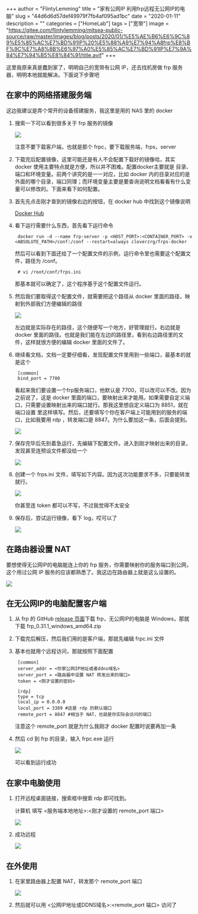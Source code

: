 +++
author = "FlintyLemming"
title = "家有公网IP 利用frp远程无公网IP的电脑"
slug = "44d6d6d57def49979f7fb4af095ad1bc"
date = "2020-01-11"
description = ""
categories = ["HomeLab"]
tags = ["宽带"]
image = "https://gitee.com/flintylemming/mitsea-public-source/raw/master/images/blog/posts/2020/01/%E5%AE%B6%E6%9C%89%E5%85%AC%E7%BD%91IP%20%E5%88%A9%E7%94%A8frp%E8%BF%9C%E7%A8%8B%E6%97%A0%E5%85%AC%E7%BD%91IP%E7%9A%84%E7%94%B5%E8%84%91/title.avif"
+++

这里我原来真是蠢到家了，明明自己的宽带有公网 IP，还去找机房做 frp 服务器，明明本地就能解决。下面说下步骤吧

## 在家中的网络搭建服务端

这边我建议是弄个常开的设备搭建服务，我这里是用的 NAS 里的 docker

1. 搜索一下可以看到很多关于 frp 服务的镜像

    ![](https://gitee.com/flintylemming/mitsea-public-source/raw/master/images/blog/posts/2020/01/%E5%AE%B6%E6%9C%89%E5%85%AC%E7%BD%91IP%20%E5%88%A9%E7%94%A8frp%E8%BF%9C%E7%A8%8B%E6%97%A0%E5%85%AC%E7%BD%91IP%E7%9A%84%E7%94%B5%E8%84%91/1.avif)

    注意不要下载客户端，也就是那个 frpc，要下载服务端，frps，server

2. 下载完后配置镜像，这里可能还是有人不会配置下载好的镜像哈，其实 docker 使用主要特点就是方便，所以并不困难。配置docker主要就是 目录、端口和环境变量。前两个讲究的是一一对应，比如 docker 内的目录对应的是外面的哪个目录，端口同理；而环境变量主要是要查询说明文档看看有什么变量可以修改的。下面来看下如何配置。
3. 首先先点击刚才查到的镜像右边的按钮，在 docker hub 中找到这个镜像说明

    [Docker Hub](https://registry.hub.docker.com/r/cloverzrg/frps-docker)

4. 看下运行需要什么东西，首先看下运行命令

        docker run -d --name frp-server -p <HOST_PORT>:<CONTAINER_PORT> -v <ABSOLUTE_PATH>/conf:/conf --restart=always cloverzrg/frps-docker

    然后可以看到下面还给了一个配置文件的示例，运行命令里也需要这个配置文件，路径为 /conf。

        # vi /root/conf/frps.ini

    那基本就可以确定了，这个程序基于这个配置文件运行。

5. 然后我们要取得这个配置文件，就需要把这个路径从 docker 里面的路径，映射到外部我们方便编辑的路径

    ![](https://gitee.com/flintylemming/mitsea-public-source/raw/master/images/blog/posts/2020/01/%E5%AE%B6%E6%9C%89%E5%85%AC%E7%BD%91IP%20%E5%88%A9%E7%94%A8frp%E8%BF%9C%E7%A8%8B%E6%97%A0%E5%85%AC%E7%BD%91IP%E7%9A%84%E7%94%B5%E8%84%91/2.avif)

    左边就是实际存在的路径，这个随便写一个地方，好管理就行。右边就是 docker 里面的路径。也就是我们能在左边的路径里，看到右边路径里的文件，这样就很方便的编辑 docker 里面的文件了。

6. 继续看文档，文档一定要仔细看，发现配置文件里用到一些端口，最基本的就是这个

        [common]
        bind_port = 7700

    看起来我们要设置一个frp服务端口，他默认是 7700，可以改可以不改。因为之前说了，这是 docker 里面的端口，要映射出来才能用。如果需要自定义端口，只需要设置映射出来的端口就行。那我这里想自定义端口为 8851，就在 端口设置 里这样填写。然后，还要填写个你在客户端上可能用到的服务的端口，比如我要用 rdp ，转发端口是 8847。为什么要加这一条，后面会提到。

    ![](https://gitee.com/flintylemming/mitsea-public-source/raw/master/images/blog/posts/2020/01/%E5%AE%B6%E6%9C%89%E5%85%AC%E7%BD%91IP%20%E5%88%A9%E7%94%A8frp%E8%BF%9C%E7%A8%8B%E6%97%A0%E5%85%AC%E7%BD%91IP%E7%9A%84%E7%94%B5%E8%84%91/3.avif)

7. 保存完毕后先别着急运行，先编辑下配置文件。进入到刚才映射出来的目录，发现甚至连预设文件都没给一个

    ![](https://gitee.com/flintylemming/mitsea-public-source/raw/master/images/blog/posts/2020/01/%E5%AE%B6%E6%9C%89%E5%85%AC%E7%BD%91IP%20%E5%88%A9%E7%94%A8frp%E8%BF%9C%E7%A8%8B%E6%97%A0%E5%85%AC%E7%BD%91IP%E7%9A%84%E7%94%B5%E8%84%91/4.avif)

8. 创建一个 frps.ini 文件，填写如下内容。因为这次功能要求不多，只要能转发就行。

    ![](https://gitee.com/flintylemming/mitsea-public-source/raw/master/images/blog/posts/2020/01/%E5%AE%B6%E6%9C%89%E5%85%AC%E7%BD%91IP%20%E5%88%A9%E7%94%A8frp%E8%BF%9C%E7%A8%8B%E6%97%A0%E5%85%AC%E7%BD%91IP%E7%9A%84%E7%94%B5%E8%84%91/5.avif)

    你甚至连 token 都可以不写，不过我觉得不太安全

9. 保存后，尝试运行镜像，看下 log，哎可以了

    ![](https://gitee.com/flintylemming/mitsea-public-source/raw/master/images/blog/posts/2020/01/%E5%AE%B6%E6%9C%89%E5%85%AC%E7%BD%91IP%20%E5%88%A9%E7%94%A8frp%E8%BF%9C%E7%A8%8B%E6%97%A0%E5%85%AC%E7%BD%91IP%E7%9A%84%E7%94%B5%E8%84%91/6.avif)

## 在路由器设置 NAT

要想使得无公网IP的电脑能连上你的 frp 服务，你需要映射你的服务端口到公网，这个用过公网 IP 服务的应该都熟悉了。我这边在路由器上就是这么设置的。

![](https://gitee.com/flintylemming/mitsea-public-source/raw/master/images/blog/posts/2020/01/%E5%AE%B6%E6%9C%89%E5%85%AC%E7%BD%91IP%20%E5%88%A9%E7%94%A8frp%E8%BF%9C%E7%A8%8B%E6%97%A0%E5%85%AC%E7%BD%91IP%E7%9A%84%E7%94%B5%E8%84%91/7.avif)

## 在无公网IP的电脑配置客户端

1. 从 frp 的 GitHub [release 页面](https://github.com/fatedier/frp/releases)下载 frp，无公网IP的电脑是 Windows，那就下载 frp_0.31.1_windows_amd64.zip
2. 下载完后解压，然后我们用的是客户端，那就先编辑 frpc.ini 文件
3. 基本也就用个远程访问，那就按照下面配置

        [common]
        server_addr = <你家公网IP地址或者ddns域名>
        server_port = <路由器中设置 NAT 转发出来的端口>
        token = <刚才设置的密码>
        
        [rdp]
        type = tcp
        local_ip = 0.0.0.0
        local_port = 3389 #这是 rdp 的默认端口
        remote_port = 8847 #相当于 NAT，也就是你实际会访问的端口

    注意这个 remote_port 就是为什么我刚才 docker 配置时说要再加一条

4. 然后 cd 到 frp 的目录，输入  frpc.exe 运行

    ![](https://gitee.com/flintylemming/mitsea-public-source/raw/master/images/blog/posts/2020/01/%E5%AE%B6%E6%9C%89%E5%85%AC%E7%BD%91IP%20%E5%88%A9%E7%94%A8frp%E8%BF%9C%E7%A8%8B%E6%97%A0%E5%85%AC%E7%BD%91IP%E7%9A%84%E7%94%B5%E8%84%91/8.avif)

    可以看到运行成功

## 在家中电脑使用

1. 打开远程桌面链接，搜索框中搜索 rdp 即可找到。

    计算机 填写 <服务端本地地址>:<刚才设置的 remote_port 端口>

    ![](https://gitee.com/flintylemming/mitsea-public-source/raw/master/images/blog/posts/2020/01/%E5%AE%B6%E6%9C%89%E5%85%AC%E7%BD%91IP%20%E5%88%A9%E7%94%A8frp%E8%BF%9C%E7%A8%8B%E6%97%A0%E5%85%AC%E7%BD%91IP%E7%9A%84%E7%94%B5%E8%84%91/9.avif)

2. 成功远程

    ![](https://gitee.com/flintylemming/mitsea-public-source/raw/master/images/blog/posts/2020/01/%E5%AE%B6%E6%9C%89%E5%85%AC%E7%BD%91IP%20%E5%88%A9%E7%94%A8frp%E8%BF%9C%E7%A8%8B%E6%97%A0%E5%85%AC%E7%BD%91IP%E7%9A%84%E7%94%B5%E8%84%91/10.avif)

## 在外使用

1. 在家里路由器上配置 NAT，转发那个 remote_port 端口

    ![](https://gitee.com/flintylemming/mitsea-public-source/raw/master/images/blog/posts/2020/01/%E5%AE%B6%E6%9C%89%E5%85%AC%E7%BD%91IP%20%E5%88%A9%E7%94%A8frp%E8%BF%9C%E7%A8%8B%E6%97%A0%E5%85%AC%E7%BD%91IP%E7%9A%84%E7%94%B5%E8%84%91/11.avif)

2. 然后就可以用 <公网IP地址或DDNS域名>:<remote_port 端口> 访问了